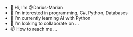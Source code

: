 - 👋 Hi, I’m @Darius-Marian
- 👀 I’m interested in programming, C#, Python, Databases
- 🌱 I’m currently learning AI with Python
- 💞️ I’m looking to collaborate on ...
- 📫 How to reach me ...

<!---
Darius-Marian/Darius-Marian is a ✨ special ✨ repository because its `README.md` (this file) appears on your GitHub profile.
You can click the Preview link to take a look at your changes.
--->
